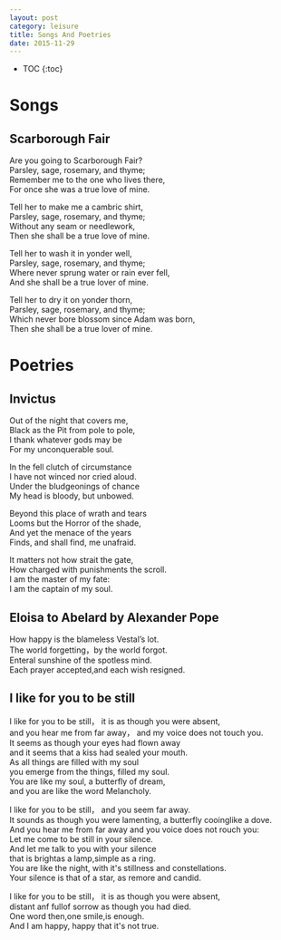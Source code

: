 ```yaml
---
layout: post
category: leisure
title: Songs And Poetries
date: 2015-11-29
---
```


* TOC
{:toc}

# Songs

## Scarborough Fair

Are you going to Scarborough Fair?  <br />
Parsley, sage, rosemary, and thyme;  <br />
Remember me to the one who lives there,  <br />
For once she was a true love of mine.  <br />

Tell her to make me a cambric shirt,  <br />
Parsley, sage, rosemary, and thyme;  <br />
Without any seam or needlework,  <br />
Then she shall be a true love of mine.  <br />

Tell her to wash it in yonder well,  <br />
Parsley, sage, rosemary, and thyme;  <br />
Where never sprung water or rain ever fell,  <br />
And she shall be a true lover of mine.  <br />

Tell her to dry it on yonder thorn,  <br />
Parsley, sage, rosemary, and thyme;  <br />
Which never bore blossom since Adam was born,  <br />
Then she shall be a true lover of mine.  <br />

# Poetries

## Invictus

Out of the night that covers me,  <br />
Black as the Pit from pole to pole,  <br />
I thank whatever gods may be  <br />
For my unconquerable soul.  <br />

In the fell clutch of circumstance  <br />
I have not winced nor cried aloud.  <br />
Under the bludgeonings of chance  <br />
My head is bloody, but unbowed.  <br />

Beyond this place of wrath and tears  <br />
Looms but the Horror of the shade,  <br />
And yet the menace of the years  <br />
Finds, and shall find, me unafraid.  <br />

It matters not how strait the gate,  <br />
How charged with punishments the scroll.  <br />
I am the master of my fate:  <br />
I am the captain of my soul.   <br />

## Eloisa to Abelard by Alexander Pope

How happy is the blameless Vestal’s lot.   <br />
The world forgetting，by the world forgot.   <br />
Enteral sunshine of the spotless mind.   <br />
Each prayer accepted,and each wish resigned.   <br />

## I like for you to be still

I like for you to be still， it is as though you were absent,    <br />
and you hear me from far away， and my voice does not touch you.     <br />
It seems as though your eyes had flown away     <br />
and it seems that a kiss had sealed your mouth.    <br />
As all things are filled with my soul    <br />
you emerge from the things, filled my soul.    <br />
You are like my soul, a butterfly of dream,    <br />
and you are like the word Melancholy.    <br />

I like for you to be still， and you seem far away.    <br />
It sounds as though you were lamenting, a butterfly cooinglike a dove.    <br />
And you hear me from far away and you voice does not rouch you:    <br />
Let me come to be still in your silence.    <br />
And let me talk to you with your silence    <br />
that is brightas a lamp,simple as a ring.    <br />
You are like the night, with it\'s stillness and constellations.    <br />
Your silence is that of a star, as remore and candid.    <br />

I like for you to be still， it is as though you were absent,    <br />
distant anf fullof sorrow as though you had died.    <br />
One word then,one smile,is enough.    <br />
And I am happy, happy that it's not true.    <br />
